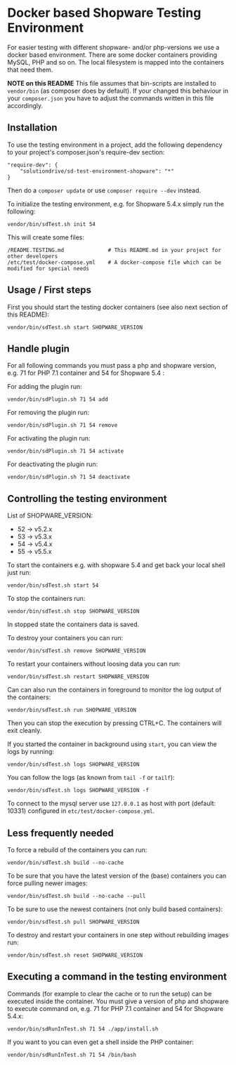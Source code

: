 Docker based Shopware Testing Environment
=========================================

For easier testing with different shopware- and/or php-versions we use a docker based environment.
There are some docker containers providing MySQL, PHP and so on.
The local filesystem is mapped into the containers that need them.

**NOTE on this README**
This file assumes that bin-scripts are installed to ```vendor/bin``` (as composer does by default).
If your changed this behaviour in your ```composer.json```
you have to adjust the commands written in this file accordingly.

Installation
------------

To use the testing environment in a project,
add the following dependency to your project's composer.json's require-dev section:

    "require-dev": {
        "solutiondrive/sd-test-environment-shopware": "*"
    }

Then do a `composer update` or use `composer require --dev` instead. 

To initialize the testing environment, e.g. for Shopware 5.4.x simply run the following:

    vendor/bin/sdTest.sh init 54

This will create some files:

    /README.TESTING.md              # This README.md in your project for other developers
    /etc/test/docker-compose.yml    # A docker-compose file which can be modified for special needs

Usage / First steps
-------------------

First you should start the testing docker containers (see also next section of this README):

    vendor/bin/sdTest.sh start SHOPWARE_VERSION
    
    
Handle plugin
-------------

For all following commands you must pass a php and shopware version, 
e.g. 71 for PHP 7.1 container and 54 for Shopware 5.4 :

For adding the plugin run:

    vendor/bin/sdPlugin.sh 71 54 add
    
For removing the plugin run:

    vendor/bin/sdPlugin.sh 71 54 remove
    
For activating the plugin run:

    vendor/bin/sdPlugin.sh 71 54 activate    
    
For deactivating the plugin run:

    vendor/bin/sdPlugin.sh 71 54 deactivate


Controlling the testing environment
-----------------------------------

List of SHOPWARE_VERSION:
- 52 -> v5.2.x
- 53 -> v5.3.x
- 54 -> v5.4.x
- 55 -> v5.5.x

To start the containers e.g. with shopware 5.4 and get back your local shell just run:

    vendor/bin/sdTest.sh start 54
    
To stop the containers run:

    vendor/bin/sdTest.sh stop SHOPWARE_VERSION

In stopped state the containers data is saved.

To destroy your containers you can run:

    vendor/bin/sdTest.sh remove SHOPWARE_VERSION

To restart your containers without loosing data you can run:

    vendor/bin/sdTest.sh restart SHOPWARE_VERSION


Can can also run the containers in foreground to monitor the log output of the containers:

    vendor/bin/sdTest.sh run SHOPWARE_VERSION

Then you can stop the execution by pressing CTRL+C. The containers will exit cleanly.


If you started the container in background using ```start```, you can view the logs by running:

    vendor/bin/sdTest.sh logs SHOPWARE_VERSION

You can follow the logs (as known from ```tail -f``` or ```tailf```):

    vendor/bin/sdTest.sh logs SHOPWARE_VERSION -f

To connect to the mysql server use ```127.0.0.1``` as host with port (default: 10331) configured in ```etc/test/docker-compose.yml```.


Less frequently needed
----------------------

To force a rebuild of the containers you can run:

    vendor/bin/sdTest.sh build --no-cache

To be sure that you have the latest version of the (base) containers you can force pulling newer images:
    
    vendor/bin/sdTest.sh build --no-cache --pull

To be sure to use the newest containers (not only build based containers):

    vendor/bin/sdTest.sh pull SHOPWARE_VERSION

To destroy and restart your containers in one step without rebuilding images run:

    vendor/bin/sdTest.sh reset SHOPWARE_VERSION

Executing a command in the testing environment
----------------------------------------------

Commands (for example to clear the cache or to run the setup) can be executed inside the container.
You must give a version of php and shopware to execute command on, e.g. 71 for PHP 7.1 container and 54 for Shopware 5.4.x:

    vendor/bin/sdRunInTest.sh 71 54 ./app/install.sh

If you want to you can even get a shell inside the PHP container:

    vendor/bin/sdRunInTest.sh 71 54 /bin/bash
